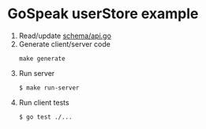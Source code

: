 # GoSpeak userStore example

1. Read/update [schema/api.go](./schema/api.go)
2. Generate client/server code
    ```
    make generate
    ```
3. Run server
    ```
    $ make run-server
    ```
4. Run client tests
    ```
    $ go test ./...
    ```
